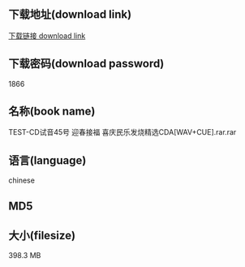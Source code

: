 ## 下载地址(download link)
[下载链接 download link](https://voluble-croquembouche-d321dc.netlify.app/?s=TEST-CD%E8%AF%95%E9%9F%B345%E5%8F%B7+%E8%BF%8E%E6%98%A5%E6%8E%A5%E7%A6%8F+%E5%96%9C%E5%BA%86%E6%B0%91%E4%B9%90%E5%8F%91%E7%83%A7%E7%B2%BE%E9%80%89CDA%5BWAV%2BCUE%5D.rar)

## 下载密码(download password)
1866

## 名称(book name)
TEST-CD试音45号 迎春接福 喜庆民乐发烧精选CDA[WAV+CUE].rar.rar

## 语言(language)
chinese

## MD5


## 大小(filesize)
398.3 MB
